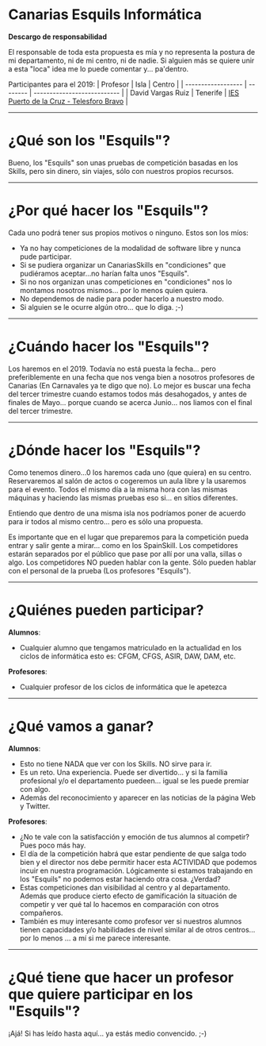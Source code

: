 
# Canarias Esquils Informática

**Descargo de responsabilidad**

El responsable de toda esta propuesta es mía y no representa la postura
de mi departamento, ni de mi centro, ni de nadie. Si alguien más se quiere
unir a esta "loca" idea me lo puede comentar y... pa'dentro.

Participantes para el 2019:
| Profesor          | Isla     | Centro                                  |
| ------------------ | -------- | --------------------------- |
| David Vargas Ruiz | Tenerife | [IES Puerto de la Cruz - Telesforo Bravo](www.iespuertodelacruz.es) |

---

# ¿Qué son los "Esquils"?

Bueno, los "Esquils" son unas pruebas de competición basadas en los Skills,
pero sin dinero, sin viajes, sólo con nuestros propios recursos.

---

# ¿Por qué hacer los "Esquils"?

Cada uno podrá tener sus propios motivos o ninguno. Estos son los míos:
* Ya no hay competiciones de la modalidad de software libre y nunca pude participar.
* Si se pudiera organizar un CanariasSkills en "condiciones" que pudiéramos
aceptar...no harían falta unos "Esquils".
* Si no nos organizan unas competiciones en "condiciones" nos lo montamos
nosotros mismos... por lo menos quien quiera.
* No dependemos de nadie para poder hacerlo a nuestro modo.
* Si alguien se le ocurre algún otro... que lo diga. ;-)

---

# ¿Cuándo hacer los "Esquils"?

Los haremos en el 2019. Todavía no está puesta la fecha... pero preferiblemente
en una fecha que nos venga bien a nosotros profesores de Canarias
(En Carnavales ya te digo que no). Lo mejor es buscar una fecha del tercer trimestre cuando estamos todos más desahogados, y antes de finales de Mayo...
porque cuando se acerca Junio... nos liamos con el final del tercer trimestre.

---

# ¿Dónde hacer los "Esquils"?

Como tenemos dinero...0 los haremos cada uno (que quiera) en su centro.
Reservaremos al salón de actos o cogeremos un aula libre y la usaremos
para el evento. Todos el mismo día a la misma hora con las mismas máquinas y haciendo las mismas pruebas eso si... en sitios diferentes.

Entiendo que dentro de una misma isla nos podríamos poner de acuerdo para
ir todos al mismo centro... pero es sólo una propuesta.

Es importante que en el lugar que preparemos para la competición pueda
entrar y salir gente a mirar... como en los SpainSkill. Los competidores
estarán separados por el público que pase por allí por una valla, sillas o algo.
Los competidores NO pueden hablar con la gente. Sólo pueden hablar con
el personal de la prueba (Los profesores "Esquils").

---

# ¿Quiénes pueden participar?

**Alumnos**:
* Cualquier alumno que tengamos matriculado en la actualidad
en los ciclos de informática esto es:
CFGM, CFGS, ASIR, DAW, DAM, etc.

**Profesores**:
* Cualquier profesor de los ciclos de informática que le apetezca

---

# ¿Qué vamos a ganar?

**Alumnos**:
* Esto no tiene NADA que ver con los Skills. NO sirve para ir.
* Es un reto. Una experiencia. Puede ser divertido... y si la familia
profesional y/o el departamento puedeen... igual se les puede premiar
con algo.
* Además del reconocimiento y aparecer en las noticias de la página Web y Twitter.

**Profesores**:
* ¿No te vale con la satisfacción y emoción de tus alumnos al competir?
Pues poco más hay.
* El día de la competición habrá que estar pendiente de que salga todo bien
y el director nos debe permitir hacer esta ACTIVIDAD que podemos incuir en
nuestra programación. Lógicamente si estamos trabajando en los "Esquils"
no podemos estar haciendo otra cosa. ¿Verdad?
* Estas competiciones dan visibilidad al centro y al departamento. Además
que produce cierto efecto de gamificación la situación de competir y ver
qué tal lo hacemos en comparación con otros compañeros.
* También es muy interesante como profesor ver si nuestros alumnos tienen
capacidades y/o habilidades de nivel similar al de otros centros... por lo menos
... a mí si me parece interesante.

---

# ¿Qué tiene que hacer un profesor que quiere participar en los "Esquils"?

¡Ajá! Si has leído hasta aquí... ya estás medio convencido. ;-)
